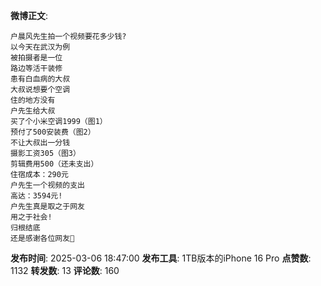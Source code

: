 **微博正文**: 
```
户晨风先生拍一个视频要花多少钱?
以今天在武汉为例
被拍摄者是一位
路边等活干装修
患有白血病的大叔
大叔说想要个空调
住的地方没有
户先生给大叔
买了个小米空调1999（图1）
预付了500安装费（图2）
不让大叔出一分钱
摄影工资305（图3）
剪辑费用500（还未支出）
住宿成本：290元
户先生一个视频的支出
高达：3594元!
户先生真是取之于网友
用之于社会!
归根结底
还是感谢各位网友🙏
```
**发布时间**: 2025-03-06 18:47:00
**发布工具**: 1TB版本的iPhone 16 Pro
**点赞数**: 1132
**转发数**: 13
**评论数**: 160
